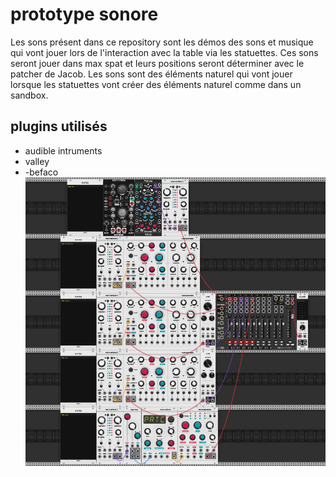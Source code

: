 # prototype sonore
Les sons présent dans ce repository sont les démos des sons et musique qui vont jouer lors de l'interaction avec la table via les statuettes. Ces sons seront jouer dans max spat et leurs positions seront déterminer avec le patcher de Jacob. Les sons sont des éléments naturel qui vont jouer lorsque les statuettes vont créer des éléments naturel comme dans un sandbox. 
## plugins utilisés
- audible intruments
- valley
- -befaco
![rack](medias/rack.PNG)
